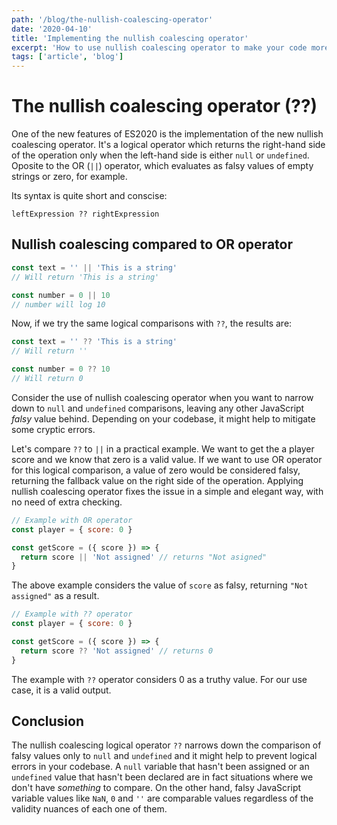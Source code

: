 ```yaml
---
path: '/blog/the-nullish-coalescing-operator'
date: '2020-04-10'
title: 'Implementing the nullish coalescing operator'
excerpt: 'How to use nullish coalescing operator to make your code more clean and readable'
tags: ['article', 'blog']
---
```


# The nullish coalescing operator (??)

One of the new features of ES2020 is the implementation of the new nullish coalescing operator. It's a logical operator which returns the right-hand side of the operation only when the left-hand side is either `null` or `undefined`. Oposite to the OR (`||`) operator, which evaluates as falsy values of empty strings or zero, for example.

Its syntax is quite short and conscise:

```
leftExpression ?? rightExpression
```

## Nullish coalescing compared to OR operator

```javascript
const text = '' || 'This is a string'
// Will return 'This is a string'

const number = 0 || 10
// number will log 10
```

Now, if we try the same logical comparisons with `??`, the results are:

```javascript
const text = '' ?? 'This is a string'
// Will return ''

const number = 0 ?? 10
// Will return 0
```

Consider the use of nullish coalescing operator when you want to narrow down to `null` and `undefined` comparisons, leaving any other JavaScript _falsy_ value behind. Depending on your codebase, it might help to mitigate some cryptic errors.

Let's compare `??` to `||` in a practical example. We want to get the a player score and we know that zero is a valid value. If we want to use OR operator for this logical comparison, a value of zero would be considered falsy, returning the fallback value on the right side of the operation. Applying nullish coalescing operator fixes the issue in a simple and elegant way, with no need of extra checking.

```javascript
// Example with OR operator
const player = { score: 0 }

const getScore = ({ score }) => {
  return score || 'Not assigned' // returns "Not asigned"
}
```

The above example considers the value of `score` as falsy, returning `"Not assigned"` as a result.

```javascript
// Example with ?? operator
const player = { score: 0 }

const getScore = ({ score }) => {
  return score ?? 'Not assigned' // returns 0
}
```

The example with `??` operator considers 0 as a truthy value. For our use case, it is a valid output.

## Conclusion

The nullish coalescing logical operator `??` narrows down the comparison of falsy values only to `null` and `undefined` and it might help to prevent logical errors in your codebase. A `null` variable that hasn't been assigned or an `undefined` value that hasn't been declared are in fact situations where we don't have _something_ to compare. On the other hand, falsy JavaScript variable values like `NaN`, `0` and `''` are comparable values regardless of the validity nuances of each one of them.
